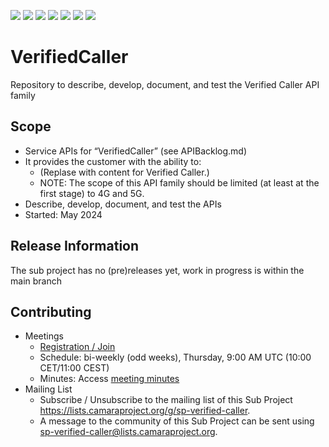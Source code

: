 <a href="https://github.com/camaraproject/VerifiedCaller/commits/" title="Last Commit"><img src="https://img.shields.io/github/last-commit/camaraproject/VerifiedCaller?style=plastic"></a>
<a href="https://github.com/camaraproject/VerifiedCaller/issues" title="Open Issues"><img src="https://img.shields.io/github/issues/camaraproject/VerifiedCaller?style=plastic"></a>
<a href="https://github.com/camaraproject/VerifiedCaller/pulls" title="Open Pull Requests"><img src="https://img.shields.io/github/issues-pr/camaraproject/VerifiedCaller?style=plastic"></a>
<a href="https://github.com/camaraproject/VerifiedCaller/graphs/contributors" title="Contributors"><img src="https://img.shields.io/github/contributors/camaraproject/VerifiedCaller?style=plastic"></a>
<a href="https://github.com/camaraproject/VerifiedCaller" title="Repo Size"><img src="https://img.shields.io/github/repo-size/camaraproject/VerifiedCaller?style=plastic"></a>
<a href="https://github.com/camaraproject/VerifiedCaller/blob/main/LICENSE" title="License"><img src="https://img.shields.io/badge/License-Apache%202.0-green.svg?style=plastic"></a>
<a href="https://github.com/camaraproject/VerifiedCaller/releases/latest" title="Latest Release"><img src="https://img.shields.io/github/release/camaraproject/VerifiedCaller?style=plastic"></a>

# VerifiedCaller
Repository to describe, develop, document, and test the Verified Caller API family
<!-- Alternative if an additional API repo of an existing API family: "Repository to describe, develop, document, and test the VerifiedCaller API of the $api-familiy$ API group" -->

## Scope
* Service APIs for “VerifiedCaller” (see APIBacklog.md)
* It provides the customer with the ability to:  
  * (Replase with content for Verified Caller.)
  <!-- delete the following line if the scope of the API is defined differently in APIBacklog -->
  * NOTE: The scope of this API family should be limited (at least at the first stage) to 4G and 5G.  
* Describe, develop, document, and test the APIs
* Started: May 2024

## Release Information
<!-- Use/uncomment one or multiple the following options -->
The sub project has no (pre)releases yet, work in progress is within the main branch
<!-- Pre-releases of this sub project are available in https://github.com/camaraproject/VerifiedCaller/releases -->
<!-- The latest public release is available here: https://github.com/camaraproject/VerifiedCaller/releases/latest -->
<!-- For changes see [CHANGELOG.md](https://github.com/camaraproject/VerifiedCaller/blob/main/CHANGELOG.md) -->

## Contributing
* Meetings <!-- for new API families request a meeting link from the LF admin team or replace the information with the existing meeting information (of the API family) -->
    * [Registration / Join](https://zoom-lfx.platform.linuxfoundation.org/meeting/95553339882?password=c2022918-91d5-4d3d-9c4f-14b759b16e69)
    * Schedule: bi-weekly (odd weeks), Thursday, 9:00 AM UTC (10:00 CET/11:00 CEST)
    * Minutes: Access [meeting minutes](https://lf-camaraproject.atlassian.net/l/cp/1k9fcyv1)
* Mailing List
    * Subscribe / Unsubscribe to the mailing list of this Sub Project <https://lists.camaraproject.org/g/sp-verified-caller>.
    * A message to the community of this Sub Project can be sent using <sp-verified-caller@lists.camaraproject.org>.
